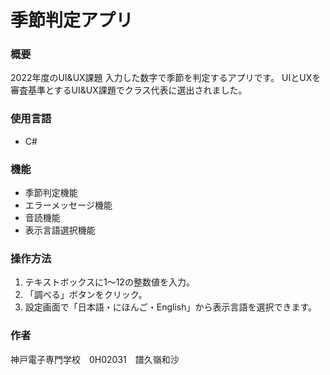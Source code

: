 # 季節判定アプリ

### 概要
2022年度のUI&UX課題
入力した数字で季節を判定するアプリです。
UIとUXを審査基準とするUI&UX課題でクラス代表に選出されました。

### 使用言語
- C#

### 機能
- 季節判定機能
- エラーメッセージ機能
- 音読機能
- 表示言語選択機能

### 操作方法
1. テキストボックスに1～12の整数値を入力。
2. 「調べる」ボタンをクリック。
3. 設定画面で「日本語・にほんご・English」から表示言語を選択できます。

### 作者
神戸電子専門学校　0H02031　譜久嶺和沙